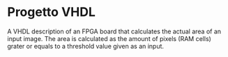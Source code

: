 # Progetto VHDL
A VHDL description of an FPGA board that calculates the actual area of an input image. The area is calculated as the amount of pixels (RAM cells) grater or equals to a threshold value given as an input.
